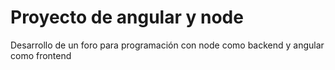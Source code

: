 # Proyecto de angular y node

Desarrollo de un foro para programación con node como backend y angular como frontend